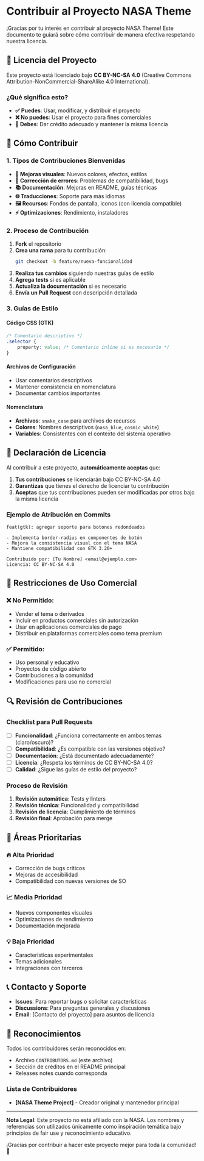 # Contribuir al Proyecto NASA Theme

¡Gracias por tu interés en contribuir al proyecto NASA Theme! Este documento te guiará sobre cómo contribuir de manera efectiva respetando nuestra licencia.

## 📄 Licencia del Proyecto

Este proyecto está licenciado bajo **CC BY-NC-SA 4.0** (Creative Commons Attribution-NonCommercial-ShareAlike 4.0 International).

### ¿Qué significa esto?

- **✅ Puedes**: Usar, modificar, y distribuir el proyecto
- **❌ No puedes**: Usar el proyecto para fines comerciales
- **📝 Debes**: Dar crédito adecuado y mantener la misma licencia

## 🤝 Cómo Contribuir

### 1. Tipos de Contribuciones Bienvenidas

- **🎨 Mejoras visuales**: Nuevos colores, efectos, estilos
- **🐛 Corrección de errores**: Problemas de compatibilidad, bugs
- **📚 Documentación**: Mejoras en README, guías técnicas
- **🌐 Traducciones**: Soporte para más idiomas
- **🖼️ Recursos**: Fondos de pantalla, iconos (con licencia compatible)
- **⚡ Optimizaciones**: Rendimiento, instaladores

### 2. Proceso de Contribución

1. **Fork** el repositorio
2. **Crea una rama** para tu contribución:
   ```bash
   git checkout -b feature/nueva-funcionalidad
   ```
3. **Realiza tus cambios** siguiendo nuestras guías de estilo
4. **Agrega tests** si es aplicable
5. **Actualiza la documentación** si es necesario
6. **Envía un Pull Request** con descripción detallada

### 3. Guías de Estilo

#### Código CSS (GTK)
```css
/* Comentario descriptivo */
.selector {
    property: value; /* Comentario inline si es necesario */
}
```

#### Archivos de Configuración
- Usar comentarios descriptivos
- Mantener consistencia en nomenclatura
- Documentar cambios importantes

#### Nomenclatura
- **Archivos**: `snake_case` para archivos de recursos
- **Colores**: Nombres descriptivos (`nasa_blue`, `cosmic_white`)
- **Variables**: Consistentes con el contexto del sistema operativo

## 📜 Declaración de Licencia

Al contribuir a este proyecto, **automáticamente aceptas** que:

1. **Tus contribuciones** se licenciarán bajo CC BY-NC-SA 4.0
2. **Garantizas** que tienes el derecho de licenciar tu contribución
3. **Aceptas** que tus contribuciones pueden ser modificadas por otros bajo la misma licencia

### Ejemplo de Atribución en Commits
```
feat(gtk): agregar soporte para botones redondeados

- Implementa border-radius en componentes de botón
- Mejora la consistencia visual con el tema NASA
- Mantiene compatibilidad con GTK 3.20+

Contribuido por: [Tu Nombre] <email@ejemplo.com>
Licencia: CC BY-NC-SA 4.0
```

## 🚫 Restricciones de Uso Comercial

### ❌ **No Permitido**:
- Vender el tema o derivados
- Incluir en productos comerciales sin autorización
- Usar en aplicaciones comerciales de pago
- Distribuir en plataformas comerciales como tema premium

### ✅ **Permitido**:
- Uso personal y educativo
- Proyectos de código abierto
- Contribuciones a la comunidad
- Modificaciones para uso no comercial

## 🔍 Revisión de Contribuciones

### Checklist para Pull Requests

- [ ] **Funcionalidad**: ¿Funciona correctamente en ambos temas (claro/oscuro)?
- [ ] **Compatibilidad**: ¿Es compatible con las versiones objetivo?
- [ ] **Documentación**: ¿Está documentado adecuadamente?
- [ ] **Licencia**: ¿Respeta los términos de CC BY-NC-SA 4.0?
- [ ] **Calidad**: ¿Sigue las guías de estilo del proyecto?

### Proceso de Revisión

1. **Revisión automática**: Tests y linters
2. **Revisión técnica**: Funcionalidad y compatibilidad
3. **Revisión de licencia**: Cumplimiento de términos
4. **Revisión final**: Aprobación para merge

## 🎯 Áreas Prioritarias

### 🔥 Alta Prioridad
- Corrección de bugs críticos
- Mejoras de accesibilidad
- Compatibilidad con nuevas versiones de SO

### 📈 Media Prioridad
- Nuevos componentes visuales
- Optimizaciones de rendimiento
- Documentación mejorada

### 💡 Baja Prioridad
- Características experimentales
- Temas adicionales
- Integraciones con terceros

## 📞 Contacto y Soporte

- **Issues**: Para reportar bugs o solicitar características
- **Discussions**: Para preguntas generales y discusiones
- **Email**: [Contacto del proyecto] para asuntos de licencia

## 🙏 Reconocimientos

Todos los contribuidores serán reconocidos en:
- Archivo `CONTRIBUTORS.md` (este archivo)
- Sección de créditos en el README principal
- Releases notes cuando corresponda

### Lista de Contribuidores

- **[NASA Theme Project]** - Creador original y mantenedor principal

---

**Nota Legal**: Este proyecto no está afiliado con la NASA. Los nombres y referencias son utilizados únicamente como inspiración temática bajo principios de fair use y reconocimiento educativo.

¡Gracias por contribuir a hacer este proyecto mejor para toda la comunidad! 🚀
